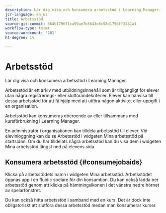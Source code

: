 ```yaml
---
description: Lär dig visa och konsumera arbetsstöd i Learning Manager.
jcr-language: en_us
title: Arbetsstöd
source-git-commit: 864b1796f1ca99ae7b5643e8c58d1756ff2461a1
workflow-type: tm+mt
source-wordcount: '201'
ht-degree: 1%

---
```




# Arbetsstöd

Lär dig visa och konsumera arbetsstöd i Learning Manager.

Arbetsstöd är ett arkiv med utbildningsinnehåll som är tillgängligt för elever utan några registrerings- eller slutförandekriterier. Elever kan hänvisa till dessa arbetsstöd för att få hjälp med att utföra någon aktivitet eller uppgift i en organisation.

Arbetsstöd kan konsumeras oberoende av eller tillsammans med kursförbrukning i Learning Manager.

En administratör i organisationen kan tilldela arbetsstöd till elever. Vid elevinloggning kan du se Arbetsstöd i widgeten Mina arbetsstöd på startsidan. Om du har tilldelats några arbetsstöd kan du visa dem i widgeten Mina arbetsstöd längst ned på elevens sida.

## Konsumera arbetsstöd {#consumejobaids}

Klicka på arbetsstödets namn i widgeten Mina arbetsstöd. Arbetsstödet öppnas upp i en fluidic spelare för din konsumtion. Du kan också ladda ner arbetsstöd genom att klicka på hämtningsikonen i det vänstra nedre hörnet av spelarfönstret.

Du kan också hitta arbetsstöd i samband med en kurs. Det är dock inte obligatoriskt att slutföra dessa arbetsstöd medan man konsumerar kurser.
